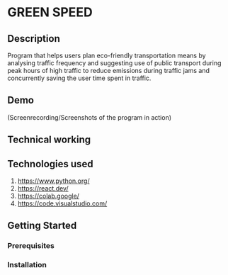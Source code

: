 # GREEN SPEED
## Description
Program that helps users plan eco-friendly transportation means by analysing traffic frequency and suggesting use of public transport during peak hours of high traffic to reduce emissions during traffic jams and concurrently saving the user time spent in traffic.

## Demo
(Screenrecording/Screenshots of the program in action)

## Technical working

## Technologies used
  1. https://www.python.org/
  2. https://react.dev/
  3. https://colab.google/
  4. https://code.visualstudio.com/
## Getting Started

### Prerequisites

### Installation


